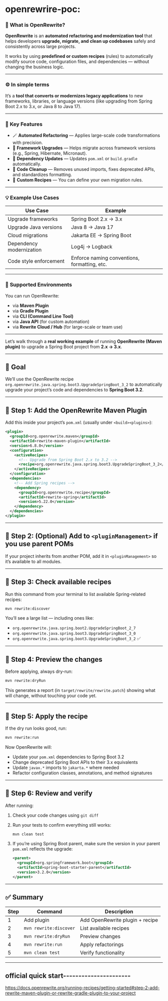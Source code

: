

# openrewrire-poc:

### 🧩 **What is OpenRewrite?**

**OpenRewrite** is an **automated refactoring and modernization tool** that helps developers **upgrade, migrate, and clean up codebases** safely and consistently across large projects.

It works by using **predefined or custom recipes** (rules) to automatically modify source code, configuration files, and dependencies — without changing the business logic.

---

### ⚙️ **In simple terms**

It’s a **tool that converts or modernizes legacy applications** to new frameworks, libraries, or language versions (like upgrading from Spring Boot 2.x to 3.x, or Java 8 to Java 17).

---

### 🧠 **Key Features**

* 🪄 **Automated Refactoring** — Applies large-scale code transformations with precision.
* 🔄 **Framework Upgrades** — Helps migrate across framework versions (e.g., Spring, Hibernate, Micronaut).
* 🧰 **Dependency Updates** — Updates `pom.xml` or `build.gradle` automatically.
* 🧼 **Code Cleanup** — Removes unused imports, fixes deprecated APIs, and standardizes formatting.
* 🧱 **Custom Recipes** — You can define your own migration rules.

---

### 💡 **Example Use Cases**

| Use Case                 | Example                                      |
| ------------------------ | -------------------------------------------- |
| Upgrade frameworks       | Spring Boot 2.x → 3.x                        |
| Upgrade Java versions    | Java 8 → Java 17                             |
| Cloud migrations         | Jakarta EE → Spring Boot                     |
| Dependency modernization | Log4j → Logback                              |
| Code style enforcement   | Enforce naming conventions, formatting, etc. |

---

### 🧰 **Supported Environments**

You can run OpenRewrite:

* via **Maven Plugin**
* via **Gradle Plugin**
* via **CLI (Command Line Tool)**
* via **Java API** (for custom automation)
* via **Rewrite Cloud / Hub** (for large-scale or team use)

---

Let’s walk through a **real working example** of running **OpenRewrite (Maven plugin)** to upgrade a Spring Boot project from **2.x → 3.x**.

---

## 🚀 Goal

We’ll use the OpenRewrite recipe
`org.openrewrite.java.spring.boot3.UpgradeSpringBoot_3_2`
to automatically upgrade your project’s code and dependencies to **Spring Boot 3.2**.

---

## 🧩 Step 1: Add the OpenRewrite Maven Plugin

Add this inside your project’s `pom.xml` (usually under `<build><plugins>`):

```xml
<plugin>
  <groupId>org.openrewrite.maven</groupId>
  <artifactId>rewrite-maven-plugin</artifactId>
  <version>6.8.0</version>
  <configuration>
    <activeRecipes>
      <!-- Upgrade from Spring Boot 2.x to 3.2 -->
      <recipe>org.openrewrite.java.spring.boot3.UpgradeSpringBoot_3_2</recipe>
    </activeRecipes>
  </configuration>
  <dependencies>
    <!-- Add Spring recipes -->
    <dependency>
      <groupId>org.openrewrite.recipe</groupId>
      <artifactId>rewrite-spring</artifactId>
      <version>5.22.0</version>
    </dependency>
  </dependencies>
</plugin>
```

---

## 🧱 Step 2: (Optional) Add to `<pluginManagement>` if you use parent POMs

If your project inherits from another POM, add it in `<pluginManagement>` so it’s available to all modules.

---

## 🧠 Step 3: Check available recipes

Run this command from your terminal to list available Spring-related recipes:

```bash
mvn rewrite:discover
```

You’ll see a large list — including ones like:

* `org.openrewrite.java.spring.boot2.UpgradeSpringBoot_2_7`
* `org.openrewrite.java.spring.boot3.UpgradeSpringBoot_3_0`
* `org.openrewrite.java.spring.boot3.UpgradeSpringBoot_3_2` ✅

---

## 🧪 Step 4: Preview the changes

Before applying, always dry-run:

```bash
mvn rewrite:dryRun
```

This generates a report (in `target/rewrite/rewrite.patch`) showing what will change, without touching your code yet.

---

## 🧰 Step 5: Apply the recipe

If the dry run looks good, run:

```bash
mvn rewrite:run
```

Now OpenRewrite will:

* Update your `pom.xml` dependencies to Spring Boot 3.2
* Change deprecated Spring Boot APIs to their 3.x equivalents
* Update `javax.*` imports to `jakarta.*` where needed
* Refactor configuration classes, annotations, and method signatures

---

## 📂 Step 6: Review and verify

After running:

1. Check your code changes using `git diff`
2. Run your tests to confirm everything still works:

   ```bash
   mvn clean test
   ```
3. If you’re using Spring Boot parent, make sure the version in your parent `pom.xml` reflects the upgrade:

   ```xml
   <parent>
     <groupId>org.springframework.boot</groupId>
     <artifactId>spring-boot-starter-parent</artifactId>
     <version>3.2.0</version>
   </parent>
   ```

---

## ✅ Summary

| Step | Command                | Description                     |
| ---- | ---------------------- | ------------------------------- |
| 1    | Add plugin             | Add OpenRewrite plugin + recipe |
| 2    | `mvn rewrite:discover` | List available recipes          |
| 3    | `mvn rewrite:dryRun`   | Preview changes                 |
| 4    | `mvn rewrite:run`      | Apply refactorings              |
| 5    | `mvn clean test`       | Verify functionality            |

-----



## official quick start----------------------
 https://docs.openrewrite.org/running-recipes/getting-started#step-2-add-rewrite-maven-plugin-or-rewrite-gradle-plugin-to-your-project

